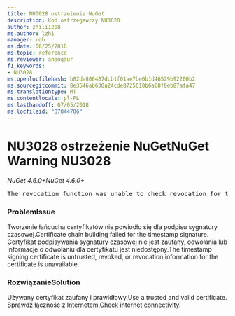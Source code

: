 ```yaml
---
title: NU3028 ostrzeżenie NuGet
description: Kod ostrzegawczy NU3028
author: zhili1208
ms.author: lzhi
manager: rob
ms.date: 06/25/2018
ms.topic: reference
ms.reviewer: anangaur
f1_keywords:
- NU3028
ms.openlocfilehash: b82da806487dcb1f01ae7be0b1d46529b92200b2
ms.sourcegitcommit: 8e3546ab630a24cde8725610b6a68f8eb87afa47
ms.translationtype: MT
ms.contentlocale: pl-PL
ms.lasthandoff: 07/05/2018
ms.locfileid: "37844706"
---
```

# <a name="nuget-warning-nu3028"></a><span data-ttu-id="bafd0-103">NU3028 ostrzeżenie NuGet</span><span class="sxs-lookup"><span data-stu-id="bafd0-103">NuGet Warning NU3028</span></span>

<span data-ttu-id="bafd0-104">*NuGet 4.6.0+*</span><span class="sxs-lookup"><span data-stu-id="bafd0-104">*NuGet 4.6.0+*</span></span>

<pre>The revocation function was unable to check revocation for the certificate.</pre>

### <a name="issue"></a><span data-ttu-id="bafd0-105">Problem</span><span class="sxs-lookup"><span data-stu-id="bafd0-105">Issue</span></span>
<span data-ttu-id="bafd0-106">Tworzenie łańcucha certyfikatów nie powiodło się dla podpisu sygnatury czasowej.</span><span class="sxs-lookup"><span data-stu-id="bafd0-106">Certificate chain building failed for the timestamp signature.</span></span> <span data-ttu-id="bafd0-107">Certyfikat podpisywania sygnatury czasowej nie jest zaufany, odwołania lub informacje o odwołaniu dla certyfikatu jest niedostępny.</span><span class="sxs-lookup"><span data-stu-id="bafd0-107">The timestamp signing certificate is untrusted, revoked, or revocation information for the certificate is unavailable.</span></span>

### <a name="solution"></a><span data-ttu-id="bafd0-108">Rozwiązanie</span><span class="sxs-lookup"><span data-stu-id="bafd0-108">Solution</span></span>
<span data-ttu-id="bafd0-109">Używany certyfikat zaufany i prawidłowy.</span><span class="sxs-lookup"><span data-stu-id="bafd0-109">Use a trusted and valid certificate.</span></span> <span data-ttu-id="bafd0-110">Sprawdź łączność z Internetem.</span><span class="sxs-lookup"><span data-stu-id="bafd0-110">Check internet connectivity.</span></span>